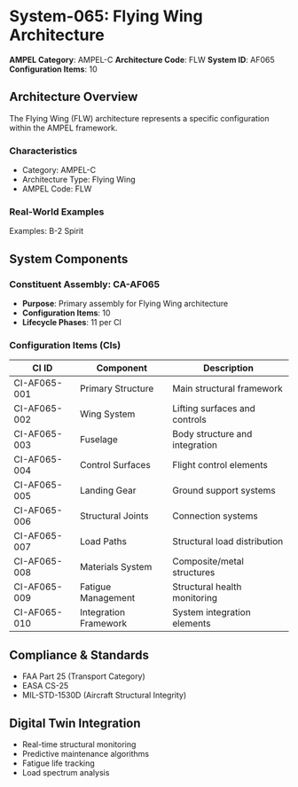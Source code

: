 # System-065: Flying Wing Architecture

**AMPEL Category**: AMPEL-C
**Architecture Code**: FLW
**System ID**: AF065
**Configuration Items**: 10

## Architecture Overview

The Flying Wing (FLW) architecture represents a specific configuration within the AMPEL framework.

### Characteristics
- Category: AMPEL-C
- Architecture Type: Flying Wing
- AMPEL Code: FLW

### Real-World Examples
Examples: B-2 Spirit

## System Components

### Constituent Assembly: CA-AF065
- **Purpose**: Primary assembly for Flying Wing architecture
- **Configuration Items**: 10
- **Lifecycle Phases**: 11 per CI

### Configuration Items (CIs)

| CI ID | Component | Description |
|-------|-----------|-------------|
| CI-AF065-001 | Primary Structure | Main structural framework |
| CI-AF065-002 | Wing System | Lifting surfaces and controls |
| CI-AF065-003 | Fuselage | Body structure and integration |
| CI-AF065-004 | Control Surfaces | Flight control elements |
| CI-AF065-005 | Landing Gear | Ground support systems |
| CI-AF065-006 | Structural Joints | Connection systems |
| CI-AF065-007 | Load Paths | Structural load distribution |
| CI-AF065-008 | Materials System | Composite/metal structures |
| CI-AF065-009 | Fatigue Management | Structural health monitoring |
| CI-AF065-010 | Integration Framework | System integration elements |

## Compliance & Standards
- FAA Part 25 (Transport Category)
- EASA CS-25
- MIL-STD-1530D (Aircraft Structural Integrity)

## Digital Twin Integration
- Real-time structural monitoring
- Predictive maintenance algorithms
- Fatigue life tracking
- Load spectrum analysis
